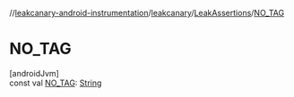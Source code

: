 //[leakcanary-android-instrumentation](../../../index.md)/[leakcanary](../index.md)/[LeakAssertions](index.md)/[NO_TAG](-n-o_-t-a-g.md)

# NO_TAG

[androidJvm]\
const val [NO_TAG](-n-o_-t-a-g.md): [String](https://kotlinlang.org/api/latest/jvm/stdlib/kotlin/-string/index.html)
